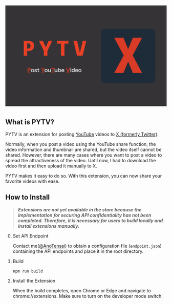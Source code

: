 # ![](banner-github.jpeg)
## What is PYTV?

PYTV is an extension for posting [YouTube](https://www.youtube.com/) videos to [X (formerly Twitter)](https://x.com/). 

Normally, when you post a video using the YouTube share function, the video information and thumbnail are shared, but the video itself cannot be shared. However, there are many cases where you want to post a video to spread the attractiveness of the video. Until now, I had to download the video first and then upload it manually to X. 

PYTV makes it easy to do so. With this extension, you can now share your favorite videos with ease.

## How to Install

> ***Extensions are not yet available in the store because the implementation for securing API confidentiality has not been completed. Therefore, it is necessary for users to build locally and install extensions manually.***

0. Set API Endpoint

    Contact me([@AnoTensai](https://twitter.com/AnoTensai)) to obtain a configuration file (`endpoint.json`) containing the API endpoints and place it in the root directory.

1. Build

    ```
    npm run build
    ```

2. Install the Extension

    When the build completes, open Chrome or Edge and navigate to chrome://extensions. Make sure to turn on the developer mode switch.
